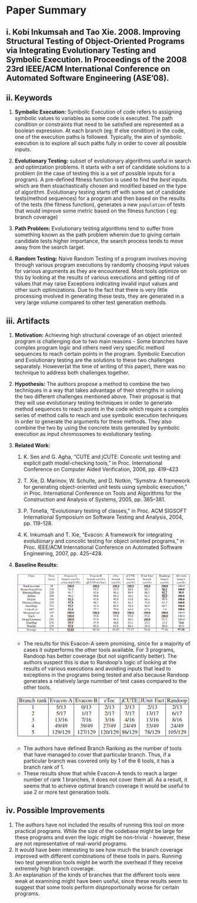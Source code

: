# Paper Summary
## i. Kobi Inkumsah and Tao Xie. 2008. Improving Structural Testing of Object-Oriented Programs via Integrating Evolutionary Testing and Symbolic Execution. In Proceedings of the 2008 23rd IEEE/ACM International Conference on Automated Software Engineering (ASE’08).

## ii. Keywords


1. **Symbolic Execution:** Symbolic Execution of code refers to assigning symbolic values to variables as some code is executed. The path condition or constraints that need to be satisfied are represented as a boolean expression. At each branch (eg: If else condition) in the code, one of the execution paths is followed. Typically, the aim of symbolic execution is to explore all such paths  fully in order to cover all possible inputs.

2. **Evolutionary Testing:**  subset of evolutionary algorithms useful in search and optimzation problems. It starts with a set of candidate solutions to a problem (in the case of testing this is a set of possible inputs for a program). A pre-defined fitness function is used to find the *best* inputs which are then stoachastically chosen and modified based on the type of algorithm. Evolutionary testing starts off with some set of candidate tests(method sequences) for a program and then based on the results of the tests (the fitness function), generates a new `population` of tests that would improve some metric based on the fitness function ( eg: branch coverage)

3. **Path Problem:** Evolutionary testing algorithms tend to suffer from something known as the path problem wherein due to giving certain candidate tests higher importance, the search process tends to move away from the search target. 

4. **Random Testing:** Naive Random Testing of a program involves moving through various program executions by randomly choosing input values for various arguments as they are encountered. Most tools optimize on this by looking at the results of various executions and getting rid of values that may raise Exceptions indicating invalid input values and other such optimizations. Due to the fact that there is very little processing involved in generating these tests, they are generated in a very large volume compared to other test generation methods. 


## iii. Artifacts

1. **Motivation:** Achieving high structural coverage of an object oriented program is challenging due to two main reasons - Some branches have complex program logic and others need very specific method sequences to reach certain points in the program. Symbolic Execution and Evolutionary testing are the solutions to these two challenges separately. However(at the time of writing of this paper), there was no technique to address both challenges together.

2. **Hypothesis:** The authors propose a method to combine the two techniques in a way that takes advantage of their strengths in solving the two different challenges mentioned above. Their proposal is that they will use evolutionary testing techniques in order to generate method sequences to reach points in the code which require a complex series of method calls to reach and use symbolic execution techniques in order to generate the arguments for these methods. They also combine the two by using the concrete tests generated by symbolic execution as input chromosomes to evolutionary testing.

3. **Related Work:**
    
    1. K. Sen and G. Agha, “CUTE and jCUTE: Concolic unit testing and explicit path model-checking tools,” in Proc. International Conference on Computer Aided Verification, 2006, pp. 419–423

    2. T. Xie, D. Marinov, W. Schulte, and D. Notkin, “Symstra: A framework for generating object-oriented unit tests using symbolic execution,” in Proc. International Conference on Tools and Algorithms for the Construction and Analysis of Systems, 2005, pp. 365–381.

    3. P. Tonella, “Evolutionary testing of classes,” in Proc. ACM SIGSOFT International Symposium on Software Testing and Analysis, 2004, pp. 119–128.

    4. K. Inkumsah and T. Xie, “Evacon: A framework for integrating evolutionary and concolic testing for object oriented programs,” in Proc. IEEE/ACM International Conference on Automated Software Engineering, 2007, pp. 425–428.

4. **Baseline Results:**

    ![Code Coverage](img/code-coverage.png)

    - The results for this Evacon-A seem promising, since for a majority of cases it outperforms the other tools available. For 3 programs, Randoop has better coverage (but not significantly better). The authors suspect this is due to Randoop's logic of looking at the results of various executions and avoiding inputs that lead to exceptions in the programs being tested and also because Randoop generates a relatively large numnber of test cases compared to the other tools.
    
    ![Branch Ranking](img/branch-rank.png)

    - The authors have defined Branch Ranking as the number of tools that have managed to cover that particular branch. Thus, if a particular branch was covered only by 1 of the 6 tools, it has a branch rank of 1. 
    - These results show that while Evacon-A tends to reach a larger number of rank 1 branches, it does not cover them all. As a result, it seems that to achieve optimal branch coverage it would be useful to use 2 or more test generation tools.
    

## iv. Possible Improvements

1. The authors have not included the results of running this tool on more practical programs. While the size of the codebase might be large for these programs and even the logic might be non-trivial - however, these are not representative of real-world programs. 
2. It would have been interesting to see how much the branch coverage improved with different combinations of these tools in pairs. Running two test generation tools might be worth the overhead if they receive extremely high branch coverage.
3. An explanation of the kinds of branches that the different tools were weak at examining might have been useful, since these results seem to suggest that some tools perform disproportionally worse for certain programs.